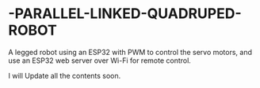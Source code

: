 # -PARALLEL-LINKED-QUADRUPED-ROBOT
A legged robot using an ESP32 with PWM to control the servo motors, and use an ESP32 web server over Wi-Fi for remote control.

I will Update all the contents soon.
